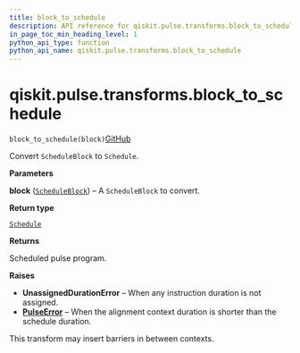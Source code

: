```yaml
---
title: block_to_schedule
description: API reference for qiskit.pulse.transforms.block_to_schedule
in_page_toc_min_heading_level: 1
python_api_type: function
python_api_name: qiskit.pulse.transforms.block_to_schedule
---
```


# qiskit.pulse.transforms.block\_to\_schedule

<span id="qiskit.pulse.transforms.block_to_schedule" />

`block_to_schedule(block)`[GitHub](https://github.com/qiskit/qiskit/tree/stable/0.23/qiskit/pulse/transforms/canonicalization.py "view source code")

Convert `ScheduleBlock` to `Schedule`.

**Parameters**

**block** ([`ScheduleBlock`](qiskit.pulse.ScheduleBlock "qiskit.pulse.schedule.ScheduleBlock")) – A `ScheduleBlock` to convert.

**Return type**

[`Schedule`](qiskit.pulse.Schedule "qiskit.pulse.schedule.Schedule")

**Returns**

Scheduled pulse program.

**Raises**

*   **UnassignedDurationError** – When any instruction duration is not assigned.
*   [**PulseError**](pulse#qiskit.pulse.PulseError "qiskit.pulse.PulseError") – When the alignment context duration is shorter than the schedule duration.

<Admonition title="Note" type="note">
  This transform may insert barriers in between contexts.
</Admonition>

